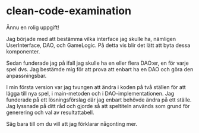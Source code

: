 # clean-code-examination

Ännu en rolig uppgift!

Jag började med att bestämma vilka interface jag skulle ha, nämligen UserInterface, DAO, och GameLogic. På detta 
vis blir det lätt att byta dessa komponenter.

Sedan funderade jag på ifall jag skulle ha en eller flera DAO:er, en för varje spel dvs. Jag bestämde mig för att prova
att enbart ha en DAO och göra den anpassningsbar.

I min första version var jag tvungen att ändra i koden på två ställen för att lägga till nya spel, i main-metoden 
och i DAO-implementationen. Jag funderade på ett lösningsförslag där jag enbart behövde ändra på ett ställe.
Jag lyssnade på ditt råd och gjorde så att speltiteln används som grund för generering och val av resultattabell.

Säg bara till om du vill att jag förklarar någonting mer.
